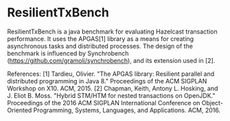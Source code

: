 # ResilientTxBench
ResilientTxBench is a java benchmark for evaluating Hazelcast transaction performance.
It uses the APGAS[1] library as a means for creating asynchronous tasks and distributed processes.
The design of the benchmark is influenced by Synchrobench (https://github.com/gramoli/synchrobench), and its extension used in [2].
 
References:
[1] Tardieu, Olivier. "The APGAS library: Resilient parallel and distributed programming in Java 8." Proceedings of the ACM SIGPLAN Workshop on X10. ACM, 2015. 
[2] Chapman, Keith, Antony L. Hosking, and J. Eliot B. Moss. "Hybrid STM/HTM for nested transactions on OpenJDK." Proceedings of the 2016 ACM SIGPLAN International Conference on Object-Oriented Programming, Systems, Languages, and Applications. ACM, 2016.